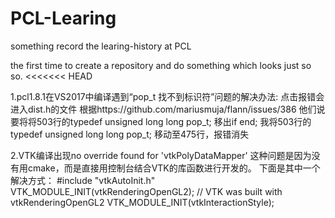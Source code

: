 ﻿# PCL-Learing
 something record the learing-history at PCL
 
 the first time to create a repository and do something which looks just so so.
<<<<<<< HEAD

1.pcl1.8.1在VS2017中编译遇到“pop_t 找不到标识符”问题的解决办法:
 点击报错会进入dist.h的文件
 根据https://github.com/mariusmuja/flann/issues/386
 他们说要将将503行的typedef unsigned long long pop_t; 移出if end;
 我将503行的typedef unsigned long long pop_t; 移动至475行，报错消失
 
 2.VTK编译出现no override found for 'vtkPolyDataMapper'
	这种问题是因为没有用cmake，而是直接用控制台结合VTK的库函数进行开发的。
	下面是其中一个解决方式：
	#include "vtkAutoInit.h" 
	VTK_MODULE_INIT(vtkRenderingOpenGL2); // VTK was built with vtkRenderingOpenGL2
	VTK_MODULE_INIT(vtkInteractionStyle);

